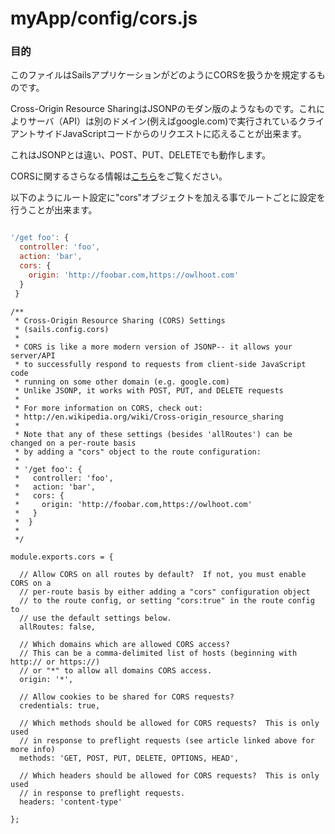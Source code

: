 # myApp/config/cors.js
### 目的
このファイルはSailsアプリケーションがどのようにCORSを扱うかを規定するものです。

Cross-Origin Resource SharingはJSONPのモダン版のようなものです。これによりサーバ（API）は別のドメイン(例えばgoogle.com)で実行されているクライアントサイドJavaScriptコードからのリクエストに応えることが出来ます。

これはJSONPとは違い、POST、PUT、DELETEでも動作します。

CORSに関するさらなる情報は[こちら](http://en.wikipedia.org/wiki/Cross-origin_resource_sharing)をご覧ください。

以下のようにルート設定に"cors"オブジェクトを加える事でルートごとに設定を行うことが出来ます。

```javascript

'/get foo': {
  controller: 'foo',
  action: 'bar',
  cors: {
    origin: 'http://foobar.com,https://owlhoot.com' 
  }
 }

```

<docmeta name="uniqueID" value="corsjs397059">
<docmeta name="displayName" value="cors.js">

```
/**
 * Cross-Origin Resource Sharing (CORS) Settings
 * (sails.config.cors)
 *
 * CORS is like a more modern version of JSONP-- it allows your server/API
 * to successfully respond to requests from client-side JavaScript code
 * running on some other domain (e.g. google.com)
 * Unlike JSONP, it works with POST, PUT, and DELETE requests
 *
 * For more information on CORS, check out:
 * http://en.wikipedia.org/wiki/Cross-origin_resource_sharing
 *
 * Note that any of these settings (besides 'allRoutes') can be changed on a per-route basis
 * by adding a "cors" object to the route configuration:
 *
 * '/get foo': {
 *   controller: 'foo',
 *   action: 'bar',
 *   cors: {
 *     origin: 'http://foobar.com,https://owlhoot.com'
 *   }
 *  }
 *
 */

module.exports.cors = {

  // Allow CORS on all routes by default?  If not, you must enable CORS on a
  // per-route basis by either adding a "cors" configuration object
  // to the route config, or setting "cors:true" in the route config to
  // use the default settings below.
  allRoutes: false,

  // Which domains which are allowed CORS access?
  // This can be a comma-delimited list of hosts (beginning with http:// or https://)
  // or "*" to allow all domains CORS access.
  origin: '*',

  // Allow cookies to be shared for CORS requests?
  credentials: true,

  // Which methods should be allowed for CORS requests?  This is only used
  // in response to preflight requests (see article linked above for more info)
  methods: 'GET, POST, PUT, DELETE, OPTIONS, HEAD',

  // Which headers should be allowed for CORS requests?  This is only used
  // in response to preflight requests.
  headers: 'content-type'

};

```
